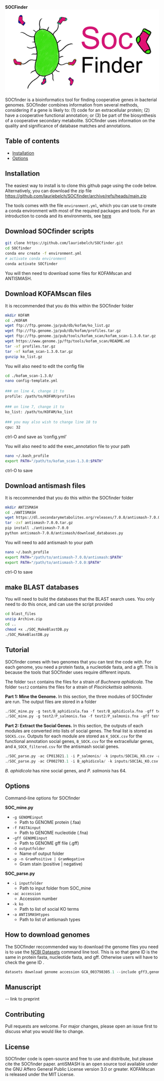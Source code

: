 **SOCFinder**
![SOCfinder](Soc_finder_v4.png)

SOCfinder is a bioinformatics tool for finding cooperative genes in bacterial genomes. SOCfinder combines information from several methods, considering if a gene is likely to: (1) code for an extracellular protein; (2) have a cooperative functional annotation; or (3) be part of the biosynthesis of a cooperative secondary metabolite. SOCfinder uses information on the quality and significance of database matches and annotations.

## Table of contents
- [Installation](#Installation)
- [Options](#Options)

## Installation

The easiest way to install is to clone this github page using the code below. Alternatively, you can download the zip file https://github.com/lauriebelch/SOCfinder/archive/refs/heads/main.zip

The tools comes with the file `environment.yml`, which you can use to create a conda environment with most of the required packages and tools. For an introduction to conda and its environments, see [here](https://www.machinelearningplus.com/deployment/conda-create-environment-and-everything-you-need-to-know-to-manage-conda-virtual-environment/)

## Download SOCfinder scripts

```bash
git clone https://github.com/lauriebelch/SOCfinder.git
cd SOCfinder
conda env create -f environment.yml
# activate conda environment
conda activate SOCfinder
```

You will then need to download some files for KOFAMscan and ANTISMASH.

## Download KOFAMscan files

It is reccommended that you do this within the SOCfinder folder

```bash
mkdir KOFAM
cd ./KOFAM
wget ftp://ftp.genome.jp/pub/db/kofam/ko_list.gz
wget ftp://ftp.genome.jp/pub/db/kofam/profiles.tar.gz
wget ftp://ftp.genome.jp/pub/tools/kofam_scan/kofam_scan-1.3.0.tar.gz
wget https://www.genome.jp/ftp/tools/kofam_scan/README.md
tar -xf profiles.tar.gz
tar -xf kofam_scan-1.3.0.tar.gz
gunzip ko_list.gz
```
You will also need to edit the config file

```bash
cd ./kofam_scan-1.3.0/
nano config-template.yml

### on line 4, change it to
profile: /path/to/KOFAM/profiles

### on line 7, change it to 
ko_list: /path/to/KOFAM/ko_list

### you may also wish to change line 18 to
cpu: 32
```
ctrl-O and save as ‘config.yml’

You will also need to add the exec_annotation file to your path

```bash
nano ~/.bash_profile
export PATH="/path/to/kofam_scan-1.3.0:$PATH"
```
ctrl-O to save

## Download antismash files

It is reccommended that you do this within the SOCfinder folder

```bash
mkdir ANTISMASH
cd ./ANTISMASH 
wget https://dl.secondarymetabolites.org/releases/7.0.0/antismash-7.0.0.tar.gz
tar -zxf antismash-7.0.0.tar.gz
pip install ./antismash-7.0.0
python antismash-7.0.0/antismash/download_databases.py
```
You will need to add antismash to your path
```bash
nano ~/.bash_profile
export PATH="/path/to/antismash-7.0.0/antismash:$PATH"
export PATH="/path/to/antismash-7.0.0:$PATH"
```
ctrl-O to save

## make BLAST databases

You will need to build the databases that the BLAST search uses. You only need to do this once, and can use the script provided
```bash
cd blast_files
unzip Archive.zip
cd ..
chmod +x ./SOC_MakeBlastDB.py
./SOC_MakeBlastDB.py
```

## Tutorial

SOCfinder comes with two genomes that you can test the code with. For each genome, you need a protein fasta, a nucleotide fasta, and a gff. This is because the tools that SOCfinder uses require different inputs.

The folder `test` contains the files for a strain of *Buchnera aphidicola*.
The folder `test2` contains the files for a strain of *Piscirickettsia salmonis*.

**Part 1: Mine the Genome.**
In this section, the three modules of SOCfinder are run. The output files are stored in a folder
```python
./SOC_mine.py -g test/B_aphidicola.faa -f test/B_aphidicola.fna -gff test/B_aphidicola.gff -O B_aphidicola -n
./SOC_mine.py -g test2/P_salmonis.faa -f test2/P_salmonis.fna -gff test2/P_salmonis.gff -O P_salmonis -n 
```

**Part 2: Extract the Social Genes.**
In this section, the outputs of each modules are converted into lists of social genes. The final list is stored as `SOCKS.csv`. Outputs for each module are stored as `K_SOCK.csv` for the functional annotation social genes, `B_SOCK.csv` for the extracellular genes, and `A_SOCK_filtered.csv` for the antismash social genes.
```python
./SOC_parse.py -ac CP013821.1 -i P_salmonis/ -k inputs/SOCIAL_KO.csv -a inputs/antismash_types.csv
./SOC_parse.py -ac CP002703.1 -i B_aphidicola/ -k inputs/SOCIAL_KO.csv -a inputs/antismash_types.csv
```

*B. aphidicola* has nine social genes, and *P. salmonis* has 64.


## Options

Command-line options for SOCfinder

**SOC_mine.py**

- `-g GENOMEinput`
  - Path to GENOME protein (.faa)
- `-f FASTAinput`
  - Path to GENOME nucleotide (.fna)
- `-gff GENOMEinput`
  - Path to GENOME gff file (.gff)
- `-O outputfolder`
  - Name of output folder
- `-p -n GramPositive | GramNegative`
  - Gram stain (positive | negative)

**SOC_parse.py**
- `-i inputfolder`
  - Path to input folder from SOC_mine
- `-ac accession`
  - Accession number
- `-k ko`
  - Path to list of social KO terms
- `-a ANTISMASHtypes`
  - Path to list of antismash types

## How to download genomes

The SOCfinder reccommended way to download the genome files you need is to use the [NCBI Datasets](https://www.ncbi.nlm.nih.gov/datasets/docs/v2/download-and-install/?utm_source=ncbi_insights&utm_medium=referral&utm_campaign=datasets-command-line-20221012) command line tool. This is so that gene ID is the same in protein fasta, nucleotide fasta, and gff. Otherwise users will have to check the gene ID .

```python
datasets download genome accession GCA_003798305.1 --include gff3,genome,protein
```

## Manuscript

-- link to preprint

## Contributing

Pull requests are welcome. For major changes, please open an issue first
to discuss what you would like to change.

## License

SOCfinder code is open-source and free to use and distribute, but please cite the SOCfinder paper.
antiSMASH is an open source tool available under the GNU Affero General Public License version 3.0 or greater.
KOFAMscan is released under the MIT License.

